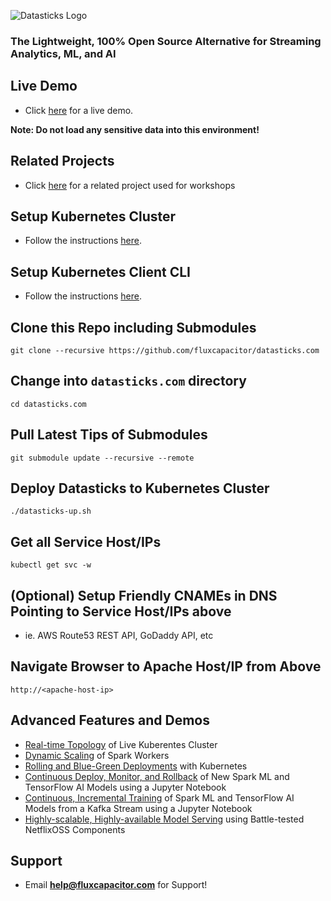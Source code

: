 ![Datasticks Logo](https://s3-us-west-2.amazonaws.com/advancedspark.com/img/datasticks-logo.png)

### The Lightweight, 100% Open Source Alternative for Streaming Analytics, ML, and AI

## Live Demo
* Click [here](http://datasticks.com) for a live demo.  

**Note:  Do not load any sensitive data into this environment!**

## Related Projects
* Click [here](https://github.com/fluxcapacitor/pipeline) for a related project used for workshops

## Setup Kubernetes Cluster
* Follow the instructions [here](https://github.com/fluxcapacitor/kubernetes.ml#setup-a-new-kubernetes-cluster).

## Setup Kubernetes Client CLI
* Follow the instructions [here](https://github.com/fluxcapacitor/kubernetes.ml#install-kubernetes-client).

## Clone this Repo including Submodules
```
git clone --recursive https://github.com/fluxcapacitor/datasticks.com
```

## Change into `datasticks.com` directory
```
cd datasticks.com
```

## Pull Latest Tips of Submodules
```
git submodule update --recursive --remote
```

## Deploy Datasticks to Kubernetes Cluster
```
./datasticks-up.sh
```

## Get all Service Host/IPs
```
kubectl get svc -w
```

## (Optional) Setup Friendly CNAMEs in DNS Pointing to Service Host/IPs above
* ie. AWS Route53 REST API, GoDaddy API, etc

## Navigate Browser to Apache Host/IP from Above
```
http://<apache-host-ip>
```

## Advanced Features and Demos
* [Real-time Topology](http://kuberentes.datasticks.com) of Live Kuberentes Cluster
* [Dynamic Scaling](https://github.com/fluxcapacitor/kubernetes.ml#kubernetes-fu) of Spark Workers
* [Rolling and Blue-Green Deployments](https://github.com/fluxcapacitor/kubernetes.ml#kubernetes-fu) with  Kubernetes
* [Continuous Deploy, Monitor, and Rollback](http://jupyter.datasticks.com) of New Spark ML and TensorFlow AI Models using a Jupyter Notebook
* [Continuous, Incremental Training]() of Spark ML and TensorFlow AI Models from a Kafka Stream using a Jupyter Notebook
* [Highly-scalable, Highly-available Model Serving](http://dashboard.datasticks.com) using Battle-tested NetflixOSS Components

## Support
* Email **help@fluxcapacitor.com** for Support!

